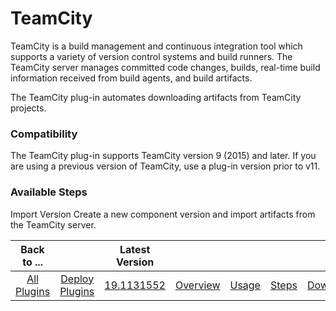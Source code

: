 
# TeamCity

TeamCity is a build management and continuous integration tool which supports a variety of version control systems and build runners. The TeamCity server manages committed code changes, builds, real-time build information received from build agents, and build artifacts.

The TeamCity plug-in automates downloading artifacts from TeamCity projects.

### Compatibility

The TeamCity plug-in supports TeamCity version 9 (2015) and later. If you are using a previous version of TeamCity, use a plug-in version prior to v11.


### Available Steps

Import Version Create a new component version and import artifacts from the TeamCity server.



|Back to ...||Latest Version|||||
| :---: | :---: | :---: | :---: | :---: | :---: | :---: |
|[All Plugins](../../index.md)|[Deploy Plugins](../README.md)|[19.1131552](https://raw.githubusercontent.com/UrbanCode/IBM-UCD-PLUGINS/main/files/TeamCitySourceConfig/ucd-TeamCitySourceConfig-19.1131552.zip)|[Overview](overview.md)|[Usage](usage.md)|[Steps](steps.md)|[Downloads](downloads.md)|
